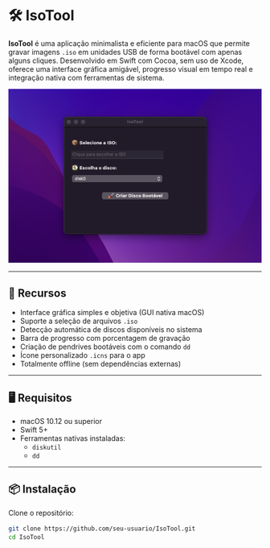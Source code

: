 # 🛠️ IsoTool

**IsoTool** é uma aplicação minimalista e eficiente para macOS que permite gravar imagens `.iso` em unidades USB de forma bootável com apenas alguns cliques. Desenvolvido em Swift com Cocoa, sem uso de Xcode, oferece uma interface gráfica amigável, progresso visual em tempo real e integração nativa com ferramentas de sistema.

![screenshot](./screenshot.png) <!-- Substitua com uma imagem real do app se quiser -->

---

## 🚀 Recursos

- Interface gráfica simples e objetiva (GUI nativa macOS)
- Suporte a seleção de arquivos `.iso`
- Detecção automática de discos disponíveis no sistema
- Barra de progresso com porcentagem de gravação
- Criação de pendrives bootáveis com o comando `dd`
- Ícone personalizado `.icns` para o app
- Totalmente offline (sem dependências externas)

---

## 🖥️ Requisitos

- macOS 10.12 ou superior
- Swift 5+
- Ferramentas nativas instaladas:
  - `diskutil`
  - `dd`

---

## 📦 Instalação

Clone o repositório:

```bash
git clone https://github.com/seu-usuario/IsoTool.git
cd IsoTool
